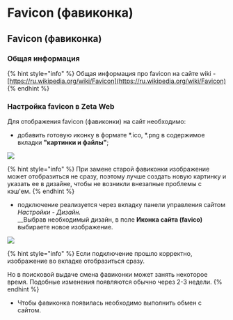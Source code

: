 # Favicon (фавиконка)

## Favicon (фавиконка)

### Общая информация

{% hint style="info" %}
Общая информация про favicon на сайте wiki - [https://ru.wikipedia.org/wiki/Favicon](https://ru.wikipedia.org/wiki/Favicon)
{% endhint %}

### Настройка favicon в Zeta Web

Для отображения favicon (фавиконки) на сайт необходимо:

* добавить готовую иконку в формате \*.ico, \*.png в содержимое вкладки **"картинки и файлы"**;

![](<../../.gitbook/assets/image (320).png>)

{% hint style="info" %}
При замене старой фавиконки изображение может отобразиться не сразу, поэтому лучше создать новую картинку и указать ее в дизайне, чтобы не возникли внезапные проблемы с кэш'ем.&#x20;
{% endhint %}

* подключение реализуется через вкладку панели управления сайтом _Настройки - Дизайн._ \
  __Выбрав необходимый дизайн,  в поле **Иконка сайта (favico)** выбираете новое изображение.&#x20;

![](<../../.gitbook/assets/image (306).png>)

{% hint style="info" %}
&#x20;Если подключение прошло корректно, изображение во вкладке отобразиться сразу.&#x20;

Но в поисковой выдаче смена фавиконки может занять некоторое время. Подобные изменения появляются обычно через 2-3 недели.&#x20;
{% endhint %}

* Чтобы фавиконка появилась необходимо выполнить обмен с сайтом.&#x20;
